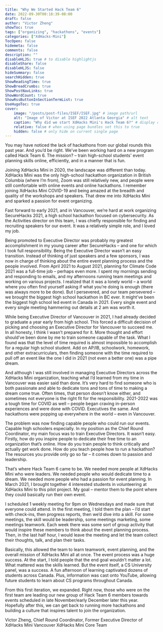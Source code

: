 ```yaml
---
title: "Why We Started Hack Team 6"
date: 2022-09-30T00:18:39-08:00
draft: false
author: "Victor Zheng"
showToc: true
tags: ["organizing", "hackathons", "events"]
categories: ["XdHacks-Mini"]
TocOpen: false
hidemeta: false
comments: false
description: ""
disableHLJS: true # to disable highlightjs
disableShare: false
disableHLJS: false
hideSummary: false
searchHidden: true
ShowReadingTime: true
ShowBreadCrumbs: true
ShowPostNavLinks: true
ShowWordCount: true
ShowRssButtonInSectionTermList: true
UseHugoToc: true
cover:
    image: "/posts/post-files/ISEF/ISEF.jpg" # image path/url
    alt: "Image of Victor at ISEF 2022 Atlanta Georgia" # alt text
    caption: "Why did we start XdHacks Mini's Hack Team 6?" # display caption under cover
    relative: false # when using page bundles set this to true
    hidden: false # only hide on current single page
---
```



You may have noticed the lack of hackathons from our global rounds this past year. And you’d be right. We’ve been working hard on a new program called Hack Team 6. The mission? – train high-school students' event planning skills online, efficiently, and in a manner that is fun.

Joining XdHacks Mini in 2020, the landscape was different than today. XdHacks Mini was the only high-school hackathon organization in British Columbia (where I’m from), Zoom was still relatively new, and people were still comfortable with online events and online hackathons. I remember joining XdHacks Mini COVID-19 and being amazed at the breadth and quality of the workshops and speakers. That drew me into XdHacks Mini and sparked a passion for event organizing. 

Fast forward to early 2021, and in Vancouver, we’re hard at work organizing SecureHacks 2021, a high school hackathon focused on cybersecurity. As the Activities director on this team, I was chiefly responsible for finding and recruiting speakers for our event. It was a relatively simple role, and I loved my job.  

Being promoted to Executive Director was probably my greatest accomplishment in my young career after SecureHacks – and one for which I took full responsibility. Being the Executive Director wasn’t an easy transition. Instead of thinking of just speakers and a few sponsors, I was now in charge of thinking about the entire event planning process and the people involved. From April 2021 to August 2021, planning for Climate Code 2021 was a full-time job – perhaps even more. I spent my mornings sending and responding to emails, and my afternoons running team meetings and working on various projects. I realized that it was a lonely world – a world where you often find yourself asking if what you’re doing is enough (there was always more to be done). But I persevered, and our team persevered – we brought the biggest high school hackathon in BC ever. It might’ve been the biggest high school led event in Canada in 2021. Every single event and every single meeting hammering out details at 2 am was worth it. 

While being Executive Director of Vancouver in 2021, I had already decided to graduate a year early from high school. This forced a difficult decision of picking and choosing an Executive Director for Vancouver to succeed me. In all honesty, I think I wasn’t prepared for it. More thought and effort should’ve been done by me to train someone capable of the task. What I found was that the level of time required is almost impossible to accomplish for a regular high school student. Add on AP/IB, schoolwork, homework, and other extracurriculars, then finding someone with the time required to pull off an event like the one I did in 2021 (not even a better one) was a pipe dream. 

And although I was still involved in managing Executive Directors across the XdHacks Mini organization, teaching what I’d learned from my time in Vancouver was easier said than done. It’s very hard to find someone who is both passionate and able to dedicate tons and tons of time to making a dream come true. Often times, that person doesn’t know either, and sometimes not everyone is the right fit for the responsibility. 2021-2022 was a tough time for COVID as well – people began craving in-person experiences and were done with COVID. Executives the same. And hackathons were popping up everywhere in the world – even in Vancouver. 

The problem was now finding capable people who could run our events. Capable high schoolers especially. In my position as the Chief Round Coordinator, my main focus was to train Executive Directors. It wasn’t easy. Firstly, how do you inspire people to dedicate their free time to an organization that’s online. How do you train people to think critically and actually get work done. How do you teach people how to run a hackathon? The resources you provide only go so far – it comes down to passion and leadership. 

That’s where Hack Team 6 came to be. We needed more people at XdHacks Mini who were leaders. We needed people who would dedicate time to a dream. We needed more people who had a passion for event planning. In March 2021, I brought together 4 interested students in volunteering at XdHacks Mini to this pilot project. My goal – mentor them to the point where they could basically run their own event. 

I scheduled 1 weekly meeting for 9pm on Wednesdays and made sure that everyone could attend. In the first meeting, I told them the plan – I’d start with check-ins, then progress reports, then we’d dive into a skill. For some meetings, the skill would be leadership, some meetings marketing, some meetings teamwork. Each week there was some sort of group activity that would inspire these members to think about the event planning process. Then, in the last half hour, I would leave the meeting and let the team collect their thoughts, talk, and plan their tasks. 

Basically, this allowed the team to learn teamwork, event planning, and the overall mission of XdHacks Mini all at once. The event process was a huge success. At the start, I told people that the end goal wouldn’t matter a lot. What mattered was the skills learned. But the event itself, a CS University panel, was a success. A fun afternoon of learning captivated dozens of students across Canada. Plus, information was cast onto YouTube, allowing future students to learn about CS programs throughout Canada. 

From this first iteration, we expanded. Right now, those who were on the first team are leading our new group of Hack Team 6 members towards events scheduled in late November/early December later this year. Hopefully after this, we can get back to running more hackathons and building a culture that inspires talent to join the organization. 

Victor Zheng,
Chief Round Coordinator,
Former Executive Director of XdHacks Mini Vancouver
XdHacks Mini Core Team
